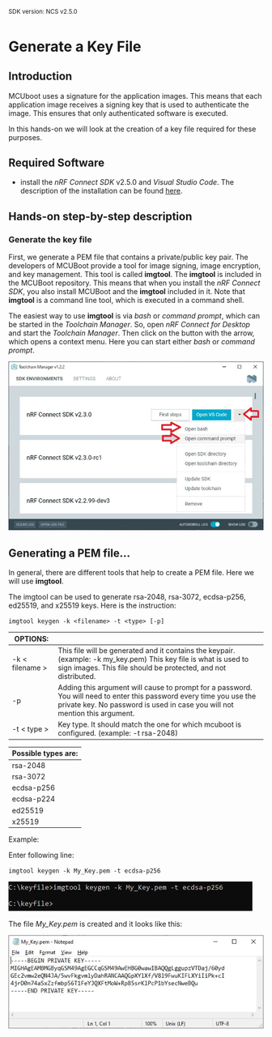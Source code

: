 <sup>SDK version: NCS v2.5.0</sup>

# Generate a Key File

## Introduction 

MCUboot uses a signature for the application images. This means that each application image receives a signing key that is used to authenticate the image. This ensures that only authenticated software is executed.

In this hands-on we will look at the creation of a key file required for these purposes. 


## Required Software
- install the _nRF Connect SDK_ v2.5.0 and _Visual Studio Code_. The description of the installation can be found [here](https://developer.nordicsemi.com/nRF_Connect_SDK/doc/2.5.0/nrf/getting_started/assistant.html#).


## Hands-on step-by-step description 

### Generate the key file
First, we generate a PEM file that contains a private/public key pair. The developers of MCUBoot provide a tool for image signing, image encryption, and key management. This tool is called __imgtool__. The __imgtool__ is included in the MCUBoot repository. This means that when you install the _nRF Connect SDK_, you also install MCUBoot and the __imgtool__ included in it. Note that __imgtool__ is a command line tool, which is executed in a command shell.

The easiest way to use __imgtool__ is via _bash_ or _command prompt_, which can be started in the _Toolchain Manager_. So, open _nRF Connect for Desktop_ and start the _Toolchain Manager_. Then click on the button with the arrow, which opens a context menu. Here you can start either _bash_ or _command prompt_.

![](images/BashCommandPrompt.jpg)


## Generating a PEM file...

In general, there are different tools that help to create a PEM file. Here we will use __imgtool__.

The imgtool can be used to generate rsa-2048, rsa-3072, ecdsa-p256, ed25519, and x25519 keys. Here is the instruction:

    imgtool keygen -k <filename> -t <type> [-p]

|OPTIONS:|  |
|--|--|
| -k < filename > | This file will be generated and it contains the keypair. (example: -k my_key.pem) This key file is what is used to sign images. This file should be protected, and not distributed. |
| -p  | Adding this argument will cause to prompt for a password. You will need to enter this password every time you use the private key. No password is used in case you will not mention this argument. |
| -t < type >     | Key type. It should match the one for which mcuboot is configured. (example: -t rsa-2048) |

| Possible types are: | 
|--| 
| rsa-2048   | 
| rsa-3072   |
| ecdsa-p256 |
| ecdsa-p224 |
| ed25519    |
| x25519     |
 
Example:

Enter following line:

    imgtool keygen -k My_Key.pem -t ecdsa-p256

![](images/imgtool_CreatePemFile.jpg)

The file _My_Key.pem_ is created and it looks like this:

![](images/imgtool_PemFile.jpg)
